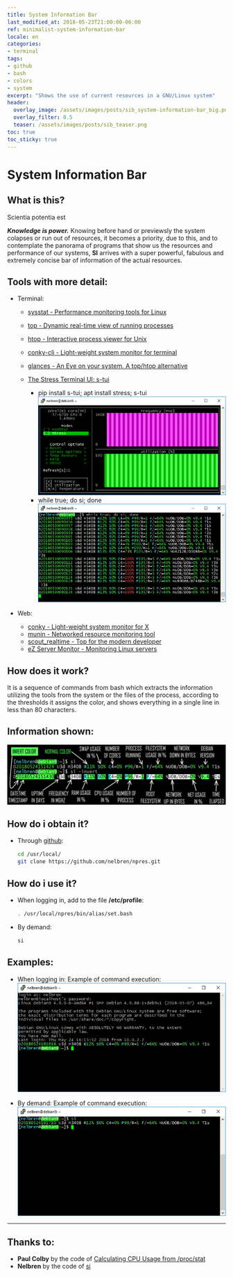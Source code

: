 ```yaml
---
title: System Information Bar
last_modified_at: 2018-05-23T21:00:00-06:00
ref: minimalist-system-information-bar
locale: en
categories:
- terminal
tags:
- github
- bash
- colors
- system
excerpt: "Shows the use of current resources in a GNU/Linux system"
header:
  overlay_image: /assets/images/posts/sib_system-information-bar_big.png
  overlay_filter: 0.5
  teaser: /assets/images/posts/sib_teaser.png
toc: true
toc_sticky: true
---
```


# System Information Bar

## <i class="fa fa-question-circle" aria-hidden="true"></i> What is this?
<i class="fa fa-quote-left" aria-hidden="true"></i> Scientia potentia est <i class="fa fa-quote-right" aria-hidden="true"></i>

***Knowledge is power.*** Knowing before hand or previewsly the system colapses or run out of resources, it becomes a priority, due to this, and to contemplate the panorama of programs that show us the resources and performance of our systems, **SI** arrives with a super powerful, fabulous and extremely concise bar of information of the actual resources.

## <i class="fa fa-globe" aria-hidden="true"></i> Tools with more detail:

- <i class="fa fa-terminal" aria-hidden="true"></i> Terminal:

  - <i class="fa fa-star" aria-hidden="true"></i> [sysstat - Performance monitoring tools for Linux](http://sebastien.godard.pagesperso-orange.fr/)
  - <i class="fa fa-star" aria-hidden="true"></i> [top - Dynamic real-time view of running processes](https://gitlab.com/procps-ng/procps)
  - <i class="fa fa-star" aria-hidden="true"></i> [htop - Interactive process viewer for Unix](https://hisham.hm/htop/)
  - <i class="fa fa-star" aria-hidden="true"></i> [conky-cli - Light-weight system monitor for terminal](https://github.com/brndnmtthws/conky)
  - <i class="fa fa-star" aria-hidden="true"></i> [glances - An Eye on your system. A top/htop alternative](https://nicolargo.github.io/glances/)
  - <i class="fa fa-star" aria-hidden="true"></i> [The Stress Terminal UI: s-tui](https://amanusk.github.io/s-tui/)

    - pip install s-tui; apt install stress; s-tui
    ![](/assets/images/posts/stress_s-tui.png)
    - while true; do si; done 
    ![](/assets/images/posts/stress_si.png)

- <i class="fa fa-desktop" aria-hidden="true"></i> Web:

  - <i class="fa fa-star" aria-hidden="true"></i> [conky - Light-weight system monitor for X](https://github.com/brndnmtthws/conky)
  - <i class="fa fa-star" aria-hidden="true"></i> [munin - Networked resource monitoring tool](http://munin-monitoring.org/)
  - <i class="fa fa-star" aria-hidden="true"></i> [scout_realtime - Top for the modern developer](https://scoutapp.github.io/scout_realtime/)
  - <i class="fa fa-star" aria-hidden="true"></i> [eZ Server Monitor - Monitoring Linux servers](https://www.ezservermonitor.com/)

## <i class="fa fa-wrench" aria-hidden="true"></i> How does it work?
It is a sequence of commands from bash which extracts the information utilizing the tools from the system or the files of the process, according to the thresholds it assigns the color, and shows everything in a single line in less than 80 characters.

## <i class="fa fa-eye" aria-hidden="true"></i> Information shown:

  ![](/assets/images/posts/sib_system-information-bar.png)

## <i class="fa fa-arrow-circle-down" aria-hidden="true"></i> How do i obtain it?

- Through [github](https://github.com/nelbren/npres.git):
  ```bash
  cd /usr/local/
  git clone https://github.com/nelbren/npres.git
  ```

## <i class="fa fa-info-circle" aria-hidden="true"></i> How do i use it?

- When logging in, add to the file **/etc/profile**:
  ```bash
  . /usr/local/npres/bin/alias/set.bash
  ```

- By demand:
  ```bash
  si
  ```

## <i class="fa fa-eye" aria-hidden="true"></i> Examples:

- When logging in:
  Example of command execution:
  ![](/assets/images/posts/sib_example_etc_profile.png)

- By demand:
  Example of command execution:
  ![](/assets/images/posts/sib_example_por_demanda.png)

<hr class="small">

## <i class="fa fa-thumbs-up" aria-hidden="true"></i> Thanks to:

  - <i class="fa fa-male" aria-hidden="true"></i> **Paul Colby** by the code of [Calculating CPU Usage from /proc/stat](http://colby.id.au/calculating-cpu-usage-from-proc-stat/)
  - <i class="fa fa-male" aria-hidden="true"></i> **Nelbren** by the code of [si](https://github.com/nelbren/npres/blob/master/bin/system/si.bash)  

